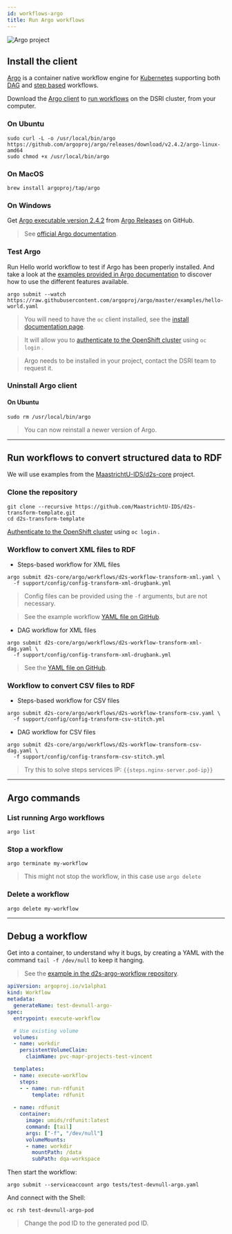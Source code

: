 ```yaml
---
id: workflows-argo
title: Run Argo workflows
---
```


![Argo project](/dsri-documentation/img/argo-logo.png)

## Install the client

[Argo](https://argoproj.github.io/argo/) is a container native workflow engine for [Kubernetes](https://kubernetes.io/) supporting both [DAG](https://argoproj.github.io/docs/argo/examples/readme.html#dag) and [step based](https://argoproj.github.io/docs/argo/examples/readme.html#steps) workflows.

Download the [Argo client](https://github.com/argoproj/argo/blob/master/demo.md#1-download-argo) to [run workflows](https://argoproj.github.io/docs/argo/examples/readme.html) on the DSRI cluster, from your computer.

### On Ubuntu

```shell
sudo curl -L -o /usr/local/bin/argo https://github.com/argoproj/argo/releases/download/v2.4.2/argo-linux-amd64
sudo chmod +x /usr/local/bin/argo
```

### On MacOS

```shell
brew install argoproj/tap/argo
```

### On Windows

Get [Argo executable version 2.4.2](https://github.com/argoproj/argo/releases/download/v2.4.2/argo-windows-amd64) from [Argo Releases](https://github.com/argoproj/argo/releases) on GitHub.

> See [official Argo documentation](https://argoproj.github.io/docs/argo/demo.html#1-download-argo).

### Test Argo

Run Hello world workflow to test if Argo has been properly installed. And take a look at the [examples provided in Argo documentation](https://argoproj.github.io/docs/argo/examples/readme.html) to discover how to use the different features available.

```shell
argo submit --watch https://raw.githubusercontent.com/argoproj/argo/master/examples/hello-world.yaml
```

> You will need to have the `oc` client installed, see the [install documentation page](/dsri-documentation/docs/openshift-install).

> It will allow you to [authenticate to the OpenShift cluster](/dsri-documentation/docs/openshift-login) using `oc login` .

> Argo needs to be installed in your project, contact the DSRI team to request it.


### Uninstall Argo client

#### On Ubuntu

```shell
sudo rm /usr/local/bin/argo
```

> You can now reinstall a newer version of Argo.

---

## Run workflows to convert structured data to RDF

We will use examples from the [MaastrichtU-IDS/d2s-core](https://github.com/MaastrichtU-IDS/d2s-core) project.

### Clone the repository

```shell
git clone --recursive https://github.com/MaastrichtU-IDS/d2s-transform-template.git
cd d2s-transform-template
```

[Authenticate to the OpenShift cluster](/dsri-documentation/docs/openshift-login) using `oc login` .

### Workflow to convert XML files to RDF

* Steps-based workflow for XML files

```shell
argo submit d2s-core/argo/workflows/d2s-workflow-transform-xml.yaml \
  -f support/config/config-transform-xml-drugbank.yml
```

> Config files can be provided using the `-f` arguments, but are not necessary.

> See the example workflow [YAML file on GitHub](https://github.com/MaastrichtU-IDS/d2s-core/blob/master/argo/d2s-workflow-xml.yaml).


* DAG workflow  for XML files

```shell
argo submit d2s-core/argo/workflows/d2s-workflow-transform-xml-dag.yaml \
  -f support/config/config-transform-xml-drugbank.yml
```

> See the [YAML file on GitHub](https://github.com/MaastrichtU-IDS/d2s-core/blob/master/argo/d2s-workflow-xml-dag.yaml).

### Workflow to convert CSV files to RDF

* Steps-based workflow for CSV files

```shell
argo submit d2s-core/argo/workflows/d2s-workflow-transform-csv.yaml \
  -f support/config/config-transform-csv-stitch.yml
```

* DAG workflow for CSV files

```shell
argo submit d2s-core/argo/workflows/d2s-workflow-transform-csv-dag.yaml \
  -f support/config/config-transform-csv-stitch.yml
```

> Try this to solve steps services IP: `{{steps.nginx-server.pod-ip}}`

---

## Argo commands

### List running Argo workflows

```shell
argo list
```

### Stop a workflow

```shell
argo terminate my-workflow
```

> This might not stop the workflow, in this case use `argo delete`

### Delete a workflow

```shell
argo delete my-workflow
```

---

## Debug a workflow

Get into a container, to understand why it bugs, by creating a YAML with the command `tail -f /dev/null` to keep it hanging.

> See the [example in the d2s-argo-workflow repository](https://github.com/MaastrichtU-IDS/d2s-core/blob/master/argo/tests/test-devnull-argo.yaml).

```yaml
apiVersion: argoproj.io/v1alpha1
kind: Workflow
metadata:
  generateName: test-devnull-argo-
spec:
  entrypoint: execute-workflow

  # Use existing volume
  volumes:
  - name: workdir
    persistentVolumeClaim:
      claimName: pvc-mapr-projects-test-vincent 

  templates:
  - name: execute-workflow
    steps:
    - - name: run-rdfunit
        template: rdfunit
   
  - name: rdfunit
    container:
      image: umids/rdfunit:latest
      command: [tail]
      args: ["-f", "/dev/null"]
      volumeMounts:
      - name: workdir
        mountPath: /data
        subPath: dqa-workspace
```

Then start the workflow:

```shell
argo submit --serviceaccount argo tests/test-devnull-argo.yaml
```

And connect with the Shell:

```shell
oc rsh test-devnull-argo-pod
```

> Change the pod ID to the generated pod ID.